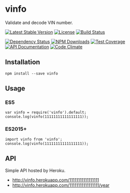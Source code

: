 vinfo
====================

Validate and decode VIN number.

[![Latest Stable Version](https://img.shields.io/npm/v/vinfo.svg)](https://www.npmjs.com/package/vinfo)
[![License](https://img.shields.io/npm/l/vinfo.svg)](https://www.npmjs.com/package/vinfo)
[![Build Status](https://img.shields.io/travis/honzahommer/vinfo/master.svg)](https://travis-ci.org/honzahommer/vinfo)

[![Dependency Status](http://img.shields.io/gemnasium/honzahommer/vinfo.svg)](https://gemnasium.com/honzahommer/vinfo)
[![NPM Downloads](https://img.shields.io/npm/dm/vinfo.svg)](https://www.npmjs.com/package/vinfo)
[![Test Coverage](https://img.shields.io/codecov/c/github/honzahommer/vinfo/master.svg)](https://codecov.io/github/honzahommer/vinfo?branch=master)
[![API Documentation](https://doc.esdoc.org/github.com/honzahommer/vinfo/badge.svg)](https://doc.esdoc.org/github.com/honzahommer/vinfo/)
[![Code Climate](https://img.shields.io/codeclimate/github/honzahommer/vinfo.svg)](https://codeclimate.com/github/honzahommer/vinfo)


Installation
------------

    npm install --save vinfo

Usage
-----

### ES5

    var vinfo = require('vinfo').default;
    console.log(vinfo(11111111111111111));

### ES2015+

    import vinfo from 'vinfo';
    console.log(vinfo(11111111111111111));

API
---

Simple API hosted by Heroku.

* http://vinfo.herokuapp.com/11111111111111111
* http://vinfo.herokuapp.com/11111111111111111/year
